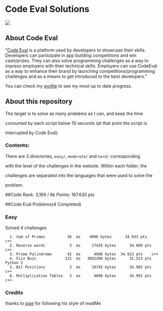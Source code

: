 # Code Eval Solutions

<img src="http://tech.co/wp-content/uploads/2012/06/codeEval.jpg"/>

## About Code Eval



"[Code Eval](https://www.codeeval.com) is a platform used by developers to showcase their skills. Developers can participate in app building competitions and win cash/prizes. They can also solve programming challenges as a way to impress employers with their technical skills. Employers can use CodeEval as a way to enhance their brand by launching competitions/programming challenges and as a means to get introduced to the best developers."



You can check my [profile](https://www.codeeval.com/profile/bote795/) to see my most up to date progress. 





## About this repository



The target is to solve as many problems as I can, and keep the time

consumed by each script below 10 seconds (at that point the script is

interrupted by Code Eval).



### Contents:



There are 3 directories, `easy/`, `moderate/` and `hard/` corresponding

with the level of the challenges in the website. Within each folder, the 

challenges are separated into the languages that were used to solve the 

problem. 

##Code Rank: 3,169 / 6k
      Points:                   167.635 pts


##Code Eval Problems(4 Completed)

### Easy

Solved 4 challenges

      1. Sum of Primes          36  ms	  4096 bytes      34.933 pts	  c++
      2. Reverse words	         3  ms     17435 bytes      34.809 pts	  c++	
      3. Prime Palindrome       42  ms      4096 bytes	34.923 pts	  c++
      4. Fizz Buzz             131  ms   3891200 bytes      31.523 pts    Python 2  
      5. Bit Positions           3  ms     10742 bytes      34.985 pts    c++ 
      6. Multiplication Tables   3  ms      4096 bytes      34.991 pts    c++ 
  



### Credits

thanks to [jose](https://github.com/josejlm2) for following his style of readMe
